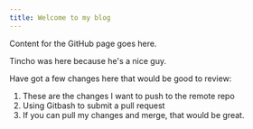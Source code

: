 ```yaml
---
title: Welcome to my blog
---
```


Content for the GitHub page goes here.

Tincho was here because he's a nice guy.

Have got a few changes here that would be good to review:

1. These are the changes I want to push to the remote repo
2. Using Gitbash to submit a pull request
3. If you can pull my changes and merge, that would be great.
